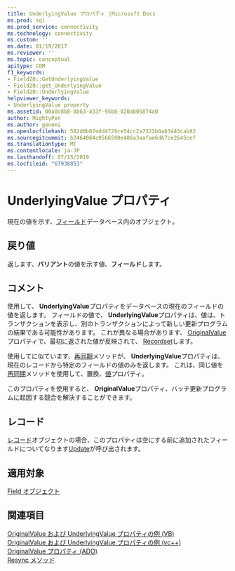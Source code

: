```yaml
---
title: UnderlyingValue プロパティ |Microsoft Docs
ms.prod: sql
ms.prod_service: connectivity
ms.technology: connectivity
ms.custom: ''
ms.date: 01/19/2017
ms.reviewer: ''
ms.topic: conceptual
apitype: COM
f1_keywords:
- Field20::GetUnderlyingValue
- Field20::get_UnderlyingValue
- Field20::UnderlyingValue
helpviewer_keywords:
- UnderlyingValue property
ms.assetid: 00a0c8b8-8b63-433f-95b8-020ab05874a0
author: MightyPen
ms.author: genemi
ms.openlocfilehash: 582d0b87edd4729ce54cc2a7323b0a63443cab82
ms.sourcegitcommit: b2464064c0566590e486a3aafae6d67ce2645cef
ms.translationtype: MT
ms.contentlocale: ja-JP
ms.lasthandoff: 07/15/2019
ms.locfileid: "67938853"
---
```

# <a name="underlyingvalue-property"></a>UnderlyingValue プロパティ
現在の値を示す、[フィールド](../../../ado/reference/ado-api/field-object.md)データベース内のオブジェクト。  
  
## <a name="return-value"></a>戻り値  
 返します、**バリアント**の値を示す値、**フィールド**します。  
  
## <a name="remarks"></a>コメント  
 使用して、 **UnderlyingValue**プロパティをデータベースの現在のフィールドの値を返します。 フィールドの値で、 **UnderlyingValue**プロパティは、値は、トランザクションを表示し、別のトランザクションによって新しい更新プログラムの結果である可能性があります。 これが異なる場合があります、 [OriginalValue](../../../ado/reference/ado-api/originalvalue-property-ado.md)プロパティで、最初に返された値が反映されて、 [Recordset](../../../ado/reference/ado-api/recordset-object-ado.md)します。  
  
 使用してに似ています、[再同期](../../../ado/reference/ado-api/resync-method.md)メソッドが、 **UnderlyingValue**プロパティは、現在のレコードから特定のフィールドの値のみを返します。 これは、同じ値を[再同期](../../../ado/reference/ado-api/resync-method.md)メソッドを使用して、置換、[値](../../../ado/reference/ado-api/value-property-ado.md)プロパティ。  
  
 このプロパティを使用すると、 **OriginalValue**プロパティ、バッチ更新プログラムに起因する競合を解決することができます。  
  
## <a name="record"></a>レコード  
 [レコード](../../../ado/reference/ado-api/record-object-ado.md)オブジェクトの場合、このプロパティは空にする前に追加されたフィールドについてなります[Update](../../../ado/reference/ado-api/update-method.md)が呼び出されます。  
  
## <a name="applies-to"></a>適用対象  
 [Field オブジェクト](../../../ado/reference/ado-api/field-object.md)  
  
## <a name="see-also"></a>関連項目  
 [OriginalValue および UnderlyingValue プロパティの例 (VB)](../../../ado/reference/ado-api/originalvalue-and-underlyingvalue-properties-example-vb.md)   
 [OriginalValue および UnderlyingValue プロパティの例 (vc++)](../../../ado/reference/ado-api/originalvalue-and-underlyingvalue-properties-example-vc.md)   
 [OriginalValue プロパティ (ADO)](../../../ado/reference/ado-api/originalvalue-property-ado.md)   
 [Resync メソッド](../../../ado/reference/ado-api/resync-method.md)
